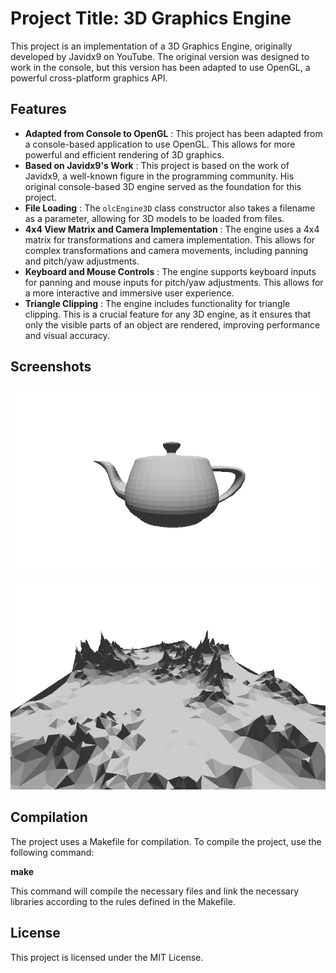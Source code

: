 # Project Title: 3D Graphics Engine

This project is an implementation of a 3D Graphics Engine, originally developed by Javidx9 on YouTube. The original version was designed to work in the console, but this version has been adapted to use OpenGL, a powerful cross-platform graphics API.

## Features

* **Adapted from Console to OpenGL** : This project has been adapted from a console-based application to use OpenGL. This allows for more powerful and efficient rendering of 3D graphics.
* **Based on Javidx9's Work** : This project is based on the work of Javidx9, a well-known figure in the programming community. His original console-based 3D engine served as the foundation for this project.
* **File Loading** : The `olcEngine3D` class constructor also takes a filename as a parameter, allowing for 3D models to be loaded from files.
* **4x4 View Matrix and Camera Implementation** : The engine uses a 4x4 matrix for transformations and camera implementation. This allows for complex transformations and camera movements, including panning and pitch/yaw adjustments.
* **Keyboard and Mouse Controls** : The engine supports keyboard inputs for panning and mouse inputs for pitch/yaw adjustments. This allows for a more interactive and immersive user experience.
* **Triangle Clipping** : The engine includes functionality for triangle clipping. This is a crucial feature for any 3D engine, as it ensures that only the visible parts of an object are rendered, improving performance and visual accuracy.

## Screenshots

![1713924959996](image/read/1713924959996.png)

![1713925104265](image/read/1713925104265.png)



## Compilation

The project uses a Makefile for compilation. To compile the project, use the following command:

**make**

This command will compile the necessary files and link the necessary libraries according to the rules defined in the Makefile.

## License

This project is licensed under the MIT License.
